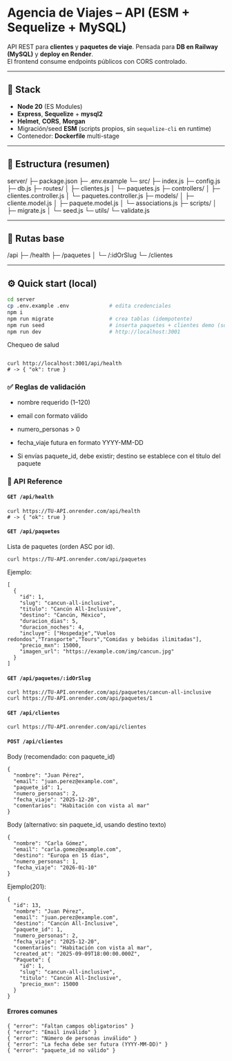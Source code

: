 # Agencia de Viajes – API (ESM + Sequelize + MySQL)

API REST para **clientes** y **paquetes de viaje**. Pensada para **DB en Railway (MySQL)** y **deploy en Render**.  
El frontend consume endpoints públicos con CORS controlado.

---

## 🧱 Stack

- **Node 20** (ES Modules)
- **Express**, **Sequelize** + **mysql2**
- **Helmet**, **CORS**, **Morgan**
- Migración/seed **ESM** (scripts propios, sin `sequelize-cli` en runtime)
- Contenedor: **Dockerfile** multi-stage

---

## 📁 Estructura (resumen)
server/
├─ package.json
├─ .env.example
└─ src/
├─ index.js
├─ config.js
├─ db.js
├─ routes/
│ ├─ clientes.js
│ └─ paquetes.js
├─ controllers/
│ ├─ clientes.controller.js
│ └─ paquetes.controller.js
├─ models/
│ ├─ cliente.model.js
│ ├─ paquete.model.js
│ └─ associations.js
├─ scripts/
│ ├─ migrate.js
│ └─ seed.js
└─ utils/
└─ validate.js

---

## 🚦 Rutas base

/api
├─ /health
├─ /paquetes
│ └─ /:idOrSlug
└─ /clientes


---

## ⚙️ Quick start (local)

```bash
cd server
cp .env.example .env             # edita credenciales 
npm i
npm run migrate                  # crea tablas (idempotente)
npm run seed                     # inserta paquetes + clientes demo (solo si están vacías)
npm run dev                      # http://localhost:3001
```
Chequeo de salud

```

curl http://localhost:3001/api/health
# -> { "ok": true }

```
### ✅ Reglas de validación

- nombre requerido (1–120)
- email con formato válido

- numero_personas > 0

- fecha_viaje futura en formato YYYY-MM-DD

- Si envías paquete_id, debe existir; destino se establece con el titulo del paquete

### 🔌 API Reference
#### ```GET /api/health```

```
curl https://TU-API.onrender.com/api/health
# -> { "ok": true }

```

#### ```GET /api/paquetes```
Lista de paquetes (orden ASC por id).
```
curl https://TU-API.onrender.com/api/paquetes
```
Ejemplo:

```
[
  {
    "id": 1,
    "slug": "cancun-all-inclusive",
    "titulo": "Cancún All-Inclusive",
    "destino": "Cancún, México",
    "duracion_dias": 5,
    "duracion_noches": 4,
    "incluye": ["Hospedaje","Vuelos redondos","Transporte","Tours","Comidas y bebidas ilimitadas"],
    "precio_mxn": 15000,
    "imagen_url": "https://example.com/img/cancun.jpg"
  }
]

```

#### ```GET /api/paquetes/:idOrSlug```
```
curl https://TU-API.onrender.com/api/paquetes/cancun-all-inclusive
curl https://TU-API.onrender.com/api/paquetes/1
```
#### ```GET /api/clientes```
```
curl https://TU-API.onrender.com/api/clientes
```

#### ```POST /api/clientes```

Body (recomendado: con paquete_id)

```
{
  "nombre": "Juan Pérez",
  "email": "juan.perez@example.com",
  "paquete_id": 1,
  "numero_personas": 2,
  "fecha_viaje": "2025-12-20",
  "comentarios": "Habitación con vista al mar"
}

```
Body (alternativo: sin paquete_id, usando destino texto)
```
{
  "nombre": "Carla Gómez",
  "email": "carla.gomez@example.com",
  "destino": "Europa en 15 días",
  "numero_personas": 1,
  "fecha_viaje": "2026-01-10"
}
```


Ejemplo(201):
```
{
  "id": 13,
  "nombre": "Juan Pérez",
  "email": "juan.perez@example.com",
  "destino": "Cancún All-Inclusive",
  "paquete_id": 1,
  "numero_personas": 2,
  "fecha_viaje": "2025-12-20",
  "comentarios": "Habitación con vista al mar",
  "created_at": "2025-09-09T18:00:00.000Z",
  "Paquete": {
    "id": 1,
    "slug": "cancun-all-inclusive",
    "titulo": "Cancún All-Inclusive",
    "precio_mxn": 15000
  }
}

```
#### Errores comunes
```
{ "error": "Faltan campos obligatorios" }
{ "error": "Email inválido" }
{ "error": "Número de personas inválido" }
{ "error": "La fecha debe ser futura (YYYY-MM-DD)" }
{ "error": "paquete_id no válido" }
```